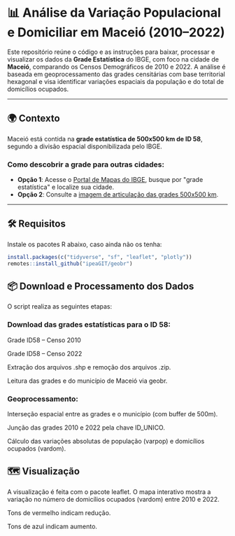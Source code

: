 # 📊 Análise da Variação Populacional e Domiciliar em Maceió (2010–2022)

Este repositório reúne o código e as instruções para baixar, processar e visualizar os dados da **Grade Estatística** do IBGE, com foco na cidade de **Maceió**, comparando os Censos Demográficos de 2010 e 2022. A análise é baseada em geoprocessamento das grades censitárias com base territorial hexagonal e visa identificar variações espaciais da população e do total de domicílios ocupados.

---

## 🌍 Contexto

Maceió está contida na **grade estatística de 500x500 km de ID 58**, segundo a divisão espacial disponibilizada pelo IBGE.

### Como descobrir a grade para outras cidades:
- **Opção 1**: Acesse o [Portal de Mapas do IBGE](https://portaldemapas.ibge.gov.br/), busque por "grade estatística" e localize sua cidade.
- **Opção 2**: Consulte a [imagem de articulação das grades 500x500 km](https://geoftp.ibge.gov.br/recortes_para_fins_estatisticos/grade_estatistica/censo_2010/articulacao.jpg).

---

## 🛠️ Requisitos

Instale os pacotes R abaixo, caso ainda não os tenha:

```r
install.packages(c("tidyverse", "sf", "leaflet", "plotly"))
remotes::install_github("ipeaGIT/geobr")
```

## 📦 Download e Processamento dos Dados
O script realiza as seguintes etapas:

### Download das grades estatísticas para o ID 58:

Grade ID58 – Censo 2010

Grade ID58 – Censo 2022

Extração dos arquivos .shp e remoção dos arquivos .zip.

Leitura das grades e do município de Maceió via geobr.

### Geoprocessamento:

Interseção espacial entre as grades e o município (com buffer de 500m).

Junção das grades 2010 e 2022 pela chave ID_UNICO.

Cálculo das variações absolutas de população (varpop) e domicílios ocupados (vardom).

## 🗺️ Visualização
A visualização é feita com o pacote leaflet. O mapa interativo mostra a variação no número de domicílios ocupados (vardom) entre 2010 e 2022.

Tons de vermelho indicam redução.

Tons de azul indicam aumento.


